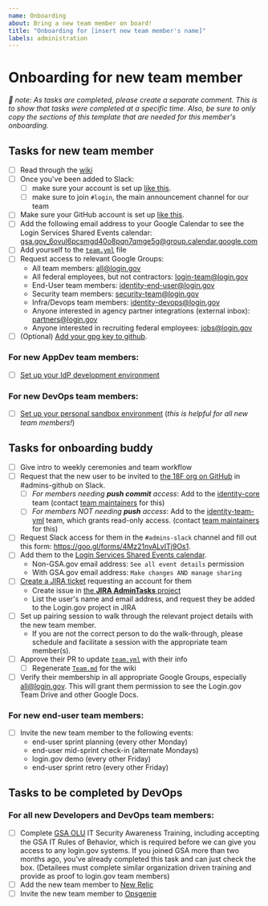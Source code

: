 ```yaml
---
name: Onboarding
about: Bring a new team member on board!
title: "Onboarding for [insert new team member's name]"
labels: administration
---
```


# Onboarding for new team member

_🌮 note: As tasks are completed, please create a separate comment.  This is to show that tasks were completed at a specific time._
_Also, be sure to only copy the sections of this template that are needed for this member's onboarding._

## Tasks for new team member

* [ ] Read through the [wiki](https://github.com/18F/identity-private/wiki)
* [ ] Once you've been added to Slack:
    * [ ] make sure your account is set up [like this](https://handbook.18f.gov/slack/).
    * [ ] make sure to join `#login`, the main announcement channel for our team
* [ ] Make sure your GitHub account is set up [like this](https://handbook.18f.gov/github/#setup).
* [ ] Add the following email address to your Google Calendar to see the Login Services Shared Events calendar: gsa.gov_6ovul6pcsmgd40o8pqn7qmge5g@group.calendar.google.com
* [ ] Add yourself to the [`team.yml`](https://github.com/18F/identity-private/blob/master/team/team.yml) file
* [ ] Request access to relevant Google Groups:
    * All team members: [all@login.gov](https://groups.google.com/a/login.gov/forum/#!forum/all)
    * All federal employees, but not contractors: [login-team@login.gov](https://groups.google.com/a/login.gov/forum/#!forum/login-team)
    * End-User team members: [identity-end-user@login.gov](https://groups.google.com/a/login.gov/forum/#!forum/identity-end-user)
    * Security team members: [security-team@login.gov](https://groups.google.com/a/login.gov/forum/#!forum/security-team)
    * Infra/Devops team members: [identity-devops@login.gov](https://groups.google.com/a/login.gov/forum/#!forum/identity-devops)
    * Anyone interested in agency partner integrations (external inbox): [partners@login.gov](https://groups.google.com/a/login.gov/forum/#!forum/partners)
    * Anyone interested in recruiting federal employees: [jobs@login.gov](https://groups.google.com/a/login.gov/forum/#!forum/jobs)
* [ ] (Optional) [Add your gpg key to github](https://help.github.com/articles/adding-a-new-gpg-key-to-your-github-account/).

### For new AppDev team members:
* [ ] [Set up your IdP development environment](https://github.com/18F/identity-idp/blob/master/README.md)

### For new DevOps team members:
* [ ] [Set up your personal sandbox environment](https://github.com/18F/identity-private/wiki/Runbook:-Personal-login.gov-DevOps-Environment) (_this is helpful for all new team members!_)

## Tasks for onboarding buddy

* [ ] Give intro to weekly ceremonies and team workflow
* [ ] Request that the new user to be invited to [the 18F org on GitHub](https://github.com/orgs/18F) in #admins-github on Slack.
  * [ ] *For members needing **push commit** access*: Add to the [identity-core](https://github.com/orgs/18F/teams/identity-core/members) team (contact [team maintainers](https://github.com/orgs/18F/teams/identity-core/members?utf8=%E2%9C%93&query=%20role%3Amaintainer) for this)
  * [ ] *For members NOT needing **push** access*: Add to the [identity-team-yml](https://github.com/orgs/18F/teams/identity-team-yml/members) team, which grants read-only access. (contact [team maintainers](https://github.com/orgs/18F/teams/identity-team-yml/members?utf8=%E2%9C%93&query=+role%3Amaintainer) for this)
* [ ] Request Slack access for them in the `#admins-slack` channel and fill out this form: https://goo.gl/forms/4Mz21nvALvITj9Os1.
* [ ] Add them to the [Login Services Shared Events calendar](https://calendar.google.com/calendar/embed?src=gsa.gov_6ovul6pcsmgd40o8pqn7qmge5g%40group.calendar.google.com&ctz=America%2FLos_Angeles).
  * Non-GSA.gov email address: `See all event details` permission
  * With GSA.gov email address: `Make changes AND manage sharing`
* [ ] [Create a JIRA ticket](https://cm-jira.usa.gov/secure/CreateIssue!default.jspa) requesting an account for them
  * Create issue in [the **JIRA AdminTasks** project](https://cm-jira.usa.gov/projects/JAT/issues)
  * List the user's name and email address, and request they be added to the Login.gov project in JIRA
* [ ] Set up pairing session to walk through the relevant project details with the new team member.
  * If you are not the correct person to do the walk-through, please schedule and facilitate a session with the appropriate team member(s).
* [ ] Approve their PR to update [`team.yml`](https://github.com/18F/identity-private/blob/master/team/team.yml) with their info
  * [ ] Regenerate [`Team.md`](https://github.com/18F/identity-private/wiki/Team) for the wiki
* [ ] Verify their membership in all appropriate Google Groups, especially all@login.gov. This will grant them permission to see the Login.gov Team Drive and other Google Docs.

### For new end-user team members:
* [ ] Invite the new team member to the following events:
  * end-user sprint planning (every other Monday)
  * end-user mid-sprint check-in (alternate Mondays)
  * login.gov demo (every other Friday)
  * end-user sprint retro (every other Friday)

## Tasks to be completed by DevOps

### For all new Developers and DevOps team members:
* [ ] Complete [GSA OLU](https://insite.gsa.gov/topics/training-and-development/online-university-olu?term=olu) IT Security Awareness Training, including accepting the GSA IT Rules of Behavior, which is required before we can give you access to any login.gov systems. If you joined GSA more than two months ago, you’ve already completed this task and can just check the box. (Detailees must complete similar organization driven training and provide as proof to login.gov team members)
* [ ] Add the new team member to [New Relic](https://account.newrelic.com/accounts/1376370/users/new)
* [ ] Invite the new team member to [Opsgenie](https://login-gov.app.opsgenie.com/settings/users/)
